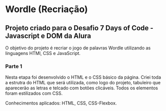 # Wordle (Recriação)

## Projeto criado para o Desafio 7 Days of Code - Javascript e DOM da Alura

O objetivo do projeto é recriar o jogo de palavras Wordle utilizando as linguagens HTMl, CSS e JavaScript.

### Parte 1

Nesta etapa foi desenvolvido o HTML e o CSS básico da página.
Criei toda a estrutra do HTML que será utilizada, como logo do projeto, tabuleiro que aparecerão as letras e telcado com botões clicáveis.
Todos os elementos foram estilizados com CSS.

Conhecimentos aplicados: HTML, CSS, CSS-Flexbox.
